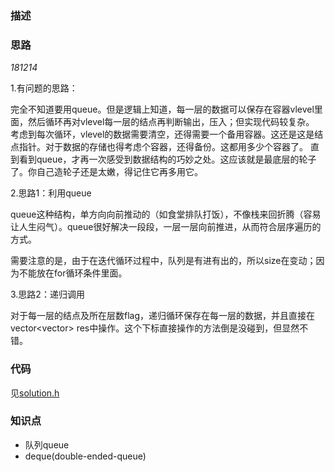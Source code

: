 ### 描述


### 思路

*181214*

1.有问题的思路：

完全不知道要用queue。但是逻辑上知道，每一层的数据可以保存在容器vlevel里面，然后循环再对vlevel每一层的结点再判断输出，压入；但实现代码较复杂。
考虑到每次循环，vlevel的数据需要清空，还得需要一个备用容器。这还是这是结点指针。对于数据的存储也得考虑个容器，还得备份。这都用多少个容器了。
直到看到queue，才再一次感受到数据结构的巧妙之处。这应该就是最底层的轮子了。你自己造轮子还是太嫩，得记住它再多用它。

2.思路1：利用queue

queue这种结构，单方向向前推动的（如食堂排队打饭），不像栈来回折腾（容易让人生闷气）。queue很好解决一段段，一层一层向前推进，从而符合层序遍历的方式。

需要注意的是，由于在迭代循环过程中，队列是有进有出的，所以size在变动；因为不能放在for循环条件里面。

3.思路2：递归调用

对于每一层的结点及所在层数flag，递归循环保存在每一层的数据，并且直接在vector<vector<int>> res中操作。这个下标直接操作的方法倒是没碰到，但显然不错。





### 代码

见[solution.h](https://github.com/rensandao/LeetCode/blob/master/102.%20Binary%20Tree%20Level%20Order%20Traversal/solution.h)

### 知识点
* 队列queue
* deque(double-ended-queue)
